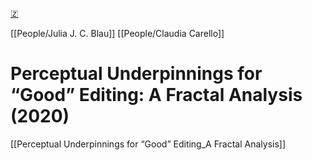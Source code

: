 [🇿](zotero://select/library/items/6JN2LZQT)

[[People/Julia J. C. Blau]] [[People/Claudia Carello]] 
# Perceptual Underpinnings for “Good” Editing: A Fractal Analysis (2020)

[[Perceptual Underpinnings for “Good” Editing_A Fractal Analysis]]